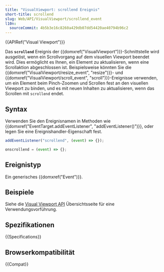 ```yaml
---
title: "VisualViewport: scrollend Ereignis"
short-title: scrollend
slug: Web/API/VisualViewport/scrollend_event
l10n:
  sourceCommit: 4b5b3e16c8260a429db07dd54420ae40794b96c2
---
```


{{APIRef("Visual Viewport")}}

Das **`scrollend`** Ereignis der {{domxref("VisualViewport")}}-Schnittstelle wird ausgelöst, wenn ein Scrollvorgang auf dem visuellen Viewport beendet wird. Dies ermöglicht es Ihnen, ein Element zu aktualisieren, wenn eine Scrollaktion abgeschlossen ist. Beispielsweise könnten Sie die {{domxref("VisualViewport/resize_event", "resize")}}- und {{domxref("VisualViewport/scroll_event", "scroll")}}-Ereignisse verwenden, um ein Element beim Pinch-Zoomen und Scrollen fest an den visuellen Viewport zu binden, und es mit neuen Inhalten zu aktualisieren, wenn das Scrollen mit `scrollend` endet.

## Syntax

Verwenden Sie den Ereignisnamen in Methoden wie {{domxref("EventTarget.addEventListener", "addEventListener()")}}, oder legen Sie eine Ereignishandler-Eigenschaft fest.

```js
addEventListener("scrollend", (event) => {});

onscrollend = (event) => {};
```

## Ereignistyp

Ein generisches {{domxref("Event")}}.

## Beispiele

Siehe die [Visual Viewport API](/de/docs/Web/API/Visual_Viewport_API#examples) Übersichtsseite für eine Verwendungsvorführung.

## Spezifikationen

{{Specifications}}

## Browserkompatibilität

{{Compat}}
